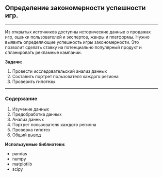 ## Определение закономерности успешности игр.
---------------
Из открытых источников доступны исторические данные о продажах игр, оценки пользователей и экспертов, жанры и платформы. Нужно выявить определяющие успешность игры закономерности. Это позволит сделать ставку на потенциально популярный продукт и спланировать рекламные кампании.

**Задачи:**
1. Провести исследовательский анализ данных
2. Составить портрет пользователя каждого региона
3. Проверить гипотезы
----------------
### Содержание
1. Изучение данных
2. Предобработка данных
3. Анализ данных
4. Портрет пользователя каждого региона
5. Проверка гипотез
6. Общий вывод

**Используемые библиотеки:**
* pandas
* numpy
* matplotlib
* scipy